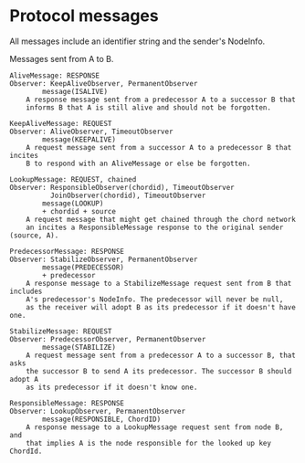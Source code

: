 # Protocol messages

All messages include an identifier string and the sender's NodeInfo.

Messages sent from A to B.

    AliveMessage: RESPONSE
    Observer: KeepAliveObserver, PermanentObserver
            message(ISALIVE)
        A response message sent from a predecessor A to a successor B that
        informs B that A is still alive and should not be forgotten.

    KeepAliveMessage: REQUEST
    Observer: AliveObserver, TimeoutObserver
            message(KEEPALIVE)
        A request message sent from a successor A to a predecessor B that incites
        B to respond with an AliveMessage or else be forgotten.

    LookupMessage: REQUEST, chained
    Observer: ResponsibleObserver(chordid), TimeoutObserver
              JoinObserver(chordid), TimeoutObserver
            message(LOOKUP)
            + chordid + source
        A request message that might get chained through the chord network
        an incites a ResponsibleMessage response to the original sender (source, A).

    PredecessorMessage: RESPONSE
    Observer: StabilizeObserver, PermanentObserver
            message(PREDECESSOR)
            + predecessor
        A response message to a StabilizeMessage request sent from B that includes
        A's predecessor's NodeInfo. The predecessor will never be null,
        as the receiver will adopt B as its predecessor if it doesn't have one.

    StabilizeMessage: REQUEST
    Observer: PredecessorObserver, PermanentObserver
            message(STABILIZE)
        A request message sent from a predecessor A to a successor B, that asks
        the successor B to send A its predecessor. The successor B should adopt A
        as its predecessor if it doesn't know one.

    ResponsibleMessage: RESPONSE
    Observer: LookupObserver, PermanentObserver
            message(RESPONSIBLE, ChordID)
        A response message to a LookupMessage request sent from node B, and
        that implies A is the node responsible for the looked up key ChordId.
